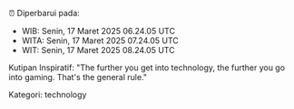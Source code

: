 ⏰ Diperbarui pada:
- WIB: Senin, 17 Maret 2025 06.24.05 UTC
- WITA: Senin, 17 Maret 2025 07.24.05 UTC
- WIT: Senin, 17 Maret 2025 08.24.05 UTC

Kutipan Inspiratif:
"The further you get into technology, the further you go into gaming. That's the general rule."


Kategori: technology

